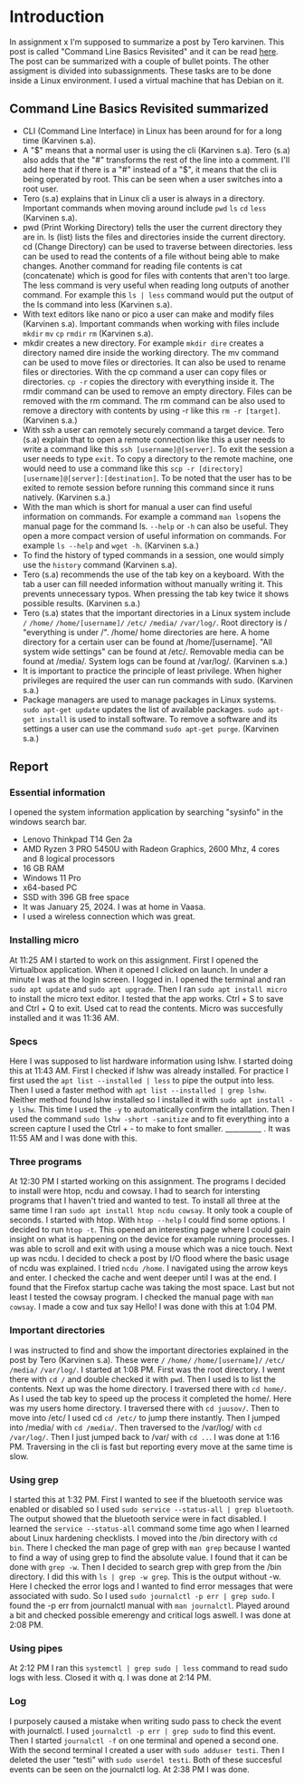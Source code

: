 # Introduction

In assignment x I'm supposed to summarize a post by Tero karvinen. This post is called "Command Line Basics Revisited" and it can be read [here](https://terokarvinen.com/2020/command-line-basics-revisited/?fromSearch=command%20line%20basics%20revisited). The post can be summarized with a couple of bullet points. The other assigment is divided into subassignments. These tasks are to be done inside a Linux environment. I used a virtual machine that has Debian on it.


## Command Line Basics Revisited summarized

- CLI (Command Line Interface) in Linux has been around for for a long time (Karvinen s.a).
- A "$" means that a normal user is using the cli (Karvinen s.a). Tero (s.a) also adds that the "#" transforms the rest of the line into a comment. I'll add here that if there is a "#" instead of a "$", it means that the cli is being operated by root. This can be seen when a user switches into a root user.
- Tero (s.a) explains that in Linux cli a user is always in a directory. Important commands when moving around include ```pwd``` ```ls``` ```cd``` ```less``` (Karvinen s.a).
- pwd (Print Working Directory) tells the user the current directory they are in. ls (list) lists the files and directories inside the current directory. cd (Change Directory) can be used to traverse between directories. less can be used to read the contents of a file without being able to make changes. Another command for reading file contents is cat (concatenate) which is good for files with contents that aren't too large. The less command is very useful when reading long outputs of another command. For example this ```ls | less``` command would put the output of the ls command into less (Karvinen s.a). 
- With text editors like nano or pico a user can make and modify files (Karvinen s.a). Important commands when working with files include ```mkdir``` ```mv``` ```cp``` ```rmdir``` ```rm``` (Karvinen s.a).
- mkdir creates a new directory. For example ```mkdir dire``` creates a directory named dire inside the working directory. The mv command can be used to move files or directories. It can also be used to rename files or directories. With the cp command a user can copy files or directories. ```cp -r``` copies the directory with everything inside it. The rmdir command can be used to remove an empty directory. Files can be removed with the rm command. The rm command can be also used to remove a directory with contents by using -r like this ```rm -r [target]```. (Karvinen s.a.)
- With ssh a user can remotely securely command a target device. Tero (s.a) explain that to open a remote connection like this a user needs to write a command like this ```ssh [username]@[server]```. To exit the session a user needs to type ```exit```. To copy a directory to the remote machine, one would need to use a command like this ```scp -r [directory] [username]@[server]:[destination]```. To be noted that the user has to be exited to remote session before running this command since it runs natively. (Karvinen s.a.)
- With the man which is short for manual a user can find useful information on commands. For example a command ```man ls```opens the manual page for the command ls. ```--help``` or ```-h``` can also be useful. They open a more compact version of useful information on commands. For example ```ls --help``` and ```wget -h```. (Karvinen s.a.)
-  To find the history of typed commands in a session, one would simply use the ```history``` command (Karvinen s.a).
-  Tero (s.a) recommends the use of the tab key on a keyboard. With the tab a user can fill needed information without manually writing it. This prevents unnecessary typos. When pressing the tab key twice it shows possible results. (Karvinen s.a.)
-   Tero (s.a) states that the important directories in a Linux system include ```/``` ```/home/``` ```/home/[username]/``` ```/etc/``` ```/media/``` ```/var/log/```. Root directory is / "everything is under /". /home/ home directories are here. A home directory for a certain user can be found at /home/[username]. "All system wide settings" can be found at /etc/. Removable media can be found at /media/. System logs can be found at /var/log/. (Karvinen s.a.)
-   It is important to practice the principle of least privilege. When higher privileges are required the user can run commands with sudo. (Karvinen s.a.)
-   Package managers are used to manage packages in Linux systems. ```sudo apt-get update``` updates the list of available packages. ```sudo apt-get install``` is used to install software. To remove a software and its settings a user can use the command ```sudo apt-get purge```. (Karvinen s.a.)

## Report

### Essential information

I opened the system information application by searching "sysinfo" in the windows search bar. 

- Lenovo Thinkpad T14 Gen 2a
- AMD Ryzen 3 PRO 5450U with Radeon Graphics, 2600 Mhz, 4 cores and 8 logical processors
- 16 GB RAM
- Windows 11 Pro
- x64-based PC
- SSD with 396 GB free space
- It was January 25, 2024. I was at home in Vaasa.
- I used a wireless connection which was great.


### Installing micro

At 11:25 AM I started to work on this assignment. First I opened the Virtualbox application. When it opened I clicked on launch. In under a minute I was at the login screen. I logged in. I opened the terminal and ran ```sudo apt update``` and ```sudo apt upgrade```. Then I ran ```sudo apt install micro``` to install the micro text editor. I tested that the app works. Ctrl + S to save and Ctrl + Q to exit. Used cat to read the contents. Micro was succesfully installed and it was 11:36 AM.

### Specs

Here I was supposed to list hardware information using lshw. I started doing this at 11:43 AM. First I checked if lshw was already installed. For practice I first used the ```apt list --installed | less``` to pipe the output into less. Then I used a faster method with ```apt list --installed | grep lshw```. Neither method found lshw installed so I installed it with ```sudo apt install -y lshw```. This time I used the ```-y``` to automatically confirm the intallation. Then I used the command ```sudo lshw -short -sanitize``` and to fit everything into a screen capture I used the Ctrl + - to make to font smaller. __________ . It was 11:55 AM and I was done with this.

### Three programs

At 12:30 PM I started working on this assignment. The programs I decided to install were htop, ncdu and cowsay. I had to search for intersting programs that I haven't tried and wanted to test. To install all three at the same time I ran ```sudo apt install htop ncdu cowsay```. It only took a couple of seconds. I started with htop. With ```htop --help``` I could find some options. I decided to run ```htop -t```. This opened an interesting page where I could gain insight on what is happening on the device for example running processes. I was able to scroll and exit with using a mouse which was a nice touch. Next up was ncdu. I decided to check a post by I/O flood where the basic usage of ncdu was explained. I tried ```ncdu /home```. I navigated using the arrow keys and enter. I checked the cache and went deeper until I was at the end. I found that the Firefox startup cache was taking the most space. Last but not least I tested the cowsay program. I checked the manual page with ```man cowsay```. I made a cow and tux say Hello! I was done with this at 1:04 PM. 

### Important directories

I was instructed to find and show the important directories explained in the post by Tero (Karvinen s.a). These were ```/``` ```/home/``` ```/home/[username]/``` ```/etc/``` ```/media/``` ```/var/log/```. I started at 1:08 PM. First was the root directory. I went there with ```cd /``` and double checked it with ```pwd```. Then I used ls to list the contents. Next up was the home directory. I traversed there with ```cd home/```. As I used the tab key to speed up the process it completed the home/. Here was my users home directory. I traversed there with ```cd juusov/```. Then to move into /etc/ I used cd ```cd /etc/``` to jump there instantly. Then I jumped into /media/ with ```cd /media/```. Then traversed to the /var/log/ with ```cd /var/log/```. Then I just jumped back to /var/ with ```cd ..```. I was done at 1:16 PM. Traversing in the cli is fast but reporting every move at the same time is slow.

### Using grep

I started this at 1:32 PM. First I wanted to see if the bluetooth service was enabled or disabled so I used ```sudo service --status-all | grep bluetooth```. The output showed that the bluetooth service were in fact disabled. I learned the ```service --status-all``` command some time ago when I learned about Linux hardening checklists. I moved into the /bin directory with ```cd bin```. There I checked the man page of grep with ```man grep``` because I wanted to find a way of using grep to find the absolute value. I found that it can be done with ```grep -w```. Then I decided to search grep with grep from the /bin directory. I did this with ```ls | grep -w grep```. This is the output without -w. Here I checked the error logs and I wanted to find error messages that were associated with sudo. So I used ```sudo journalctl -p err | grep sudo```. I found the -p err from journalctl manual with ```man journalctl```. Played around a bit and checked possible emerengy and critical logs aswell. I was done at 2:08 PM.

### Using pipes

At 2:12 PM I ran this ```systemctl | grep sudo | less``` command to read sudo logs with less. Closed it with q. I was done at 2:14 PM.

### Log

I purposely caused a mistake when writing sudo pass to check the event with journalctl. I used ```journalctl -p err | grep sudo``` to find this event. Then I started ```journalctl -f``` on one terminal and opened a second one. With the second terminal I created a user with ```sudo adduser testi```. Then I deleted the user "testi" with ```sudo userdel testi```. Both of these succesful events can be seen on the journalctl log. At 2:38 PM I was done.
